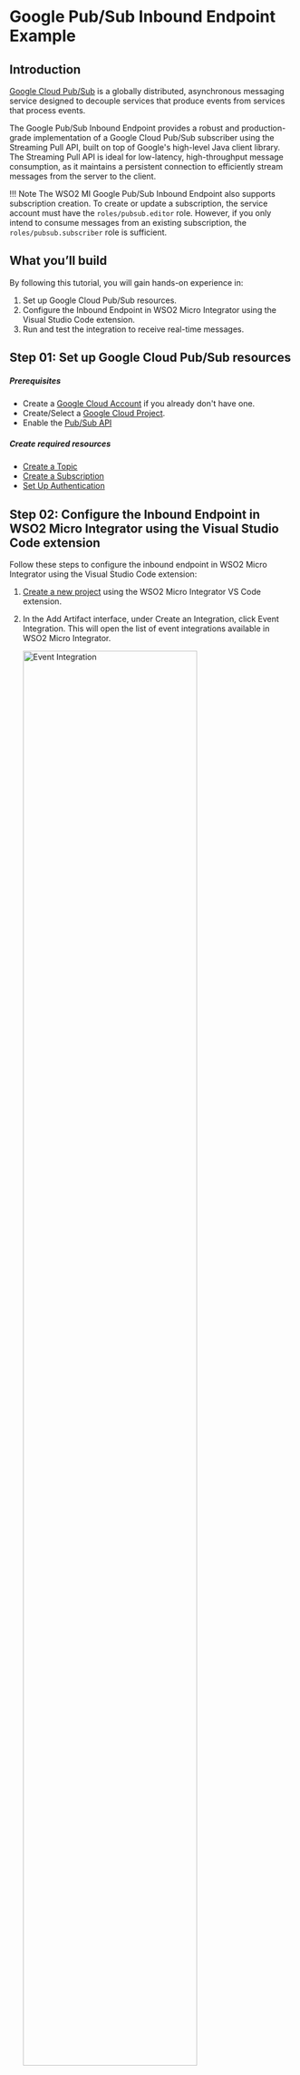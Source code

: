 # Google Pub/Sub Inbound Endpoint Example

## Introduction
[Google Cloud Pub/Sub](https://cloud.google.com/pubsub/docs/overview) is a globally distributed, asynchronous messaging service designed to decouple services that produce events from services that process events.

The Google Pub/Sub Inbound Endpoint provides a robust and production-grade implementation of a Google Cloud Pub/Sub subscriber using the Streaming Pull API, built on top of Google's high-level Java client library. The Streaming Pull API is ideal for low-latency, high-throughput message consumption, as it maintains a persistent connection to efficiently stream messages from the server to the client.

!!! Note
    The WSO2 MI Google Pub/Sub Inbound Endpoint also supports subscription creation. To create or update a subscription, the service account must have the `roles/pubsub.editor` role. However, if you only intend to consume messages from an existing subscription, the `roles/pubsub.subscriber` role is sufficient.

## What you’ll build

By following this tutorial, you will gain hands-on experience in:

1. Set up Google Cloud Pub/Sub resources.
2. Configure the Inbound Endpoint in WSO2 Micro Integrator using the Visual Studio Code extension.
3. Run and test the integration to receive real-time messages.

## Step 01: Set up Google Cloud Pub/Sub resources
##### Prerequisites

* Create a [Google Cloud Account](https://console.cloud.google.com/freetrial?facet_utm_source=google&facet_utm_campaign=%28organic%29&facet_utm_medium=organic&facet_url=https%3A%2F%2Fcloud.google.com%2Fpubsub%2Fdocs%2Fpublish-receive-messages-console&facet_id_list=%5B39300012%2C+39300020%2C+39300118%2C+39300196%2C+39300241%2C+39300319%2C+39300320%2C+39300326%2C+39300345%2C+39300354%2C+39300363%2C+39300374%2C+39300412%2C+39300421%2C+39300436%2C+39300472%2C+39300488%2C+39300496%2C+39300498%2C+39300569%5D) if you already don't have one.
* Create/Select a [Google Cloud Project](https://console.cloud.google.com/projectselector2/home/dashboard).
* Enable the [Pub/Sub API](https://console.cloud.google.com/flows/enableapi?apiid=pubsub.googleapis.com)

##### Create required resources
* [Create a Topic](https://cloud.google.com/pubsub/docs/publish-receive-messages-console#create_a_topic)
* [Create a Subscription](https://cloud.google.com/pubsub/docs/publish-receive-messages-console#add_a_second_subscription)
* [Set Up Authentication](https://cloud.google.com/docs/authentication/set-up-adc-attached-service-account)

## Step 02: Configure the Inbound Endpoint in WSO2 Micro Integrator using the Visual Studio Code extension
Follow these steps to configure the inbound endpoint in WSO2 Micro Integrator using the Visual Studio Code extension:

1. [Create a new project]({{base_path}}/develop/create-integration-project/) using the WSO2 Micro Integrator VS Code extension.
2. In the Add Artifact interface, under Create an Integration, click Event Integration. This will open the list of event integrations available in WSO2 Micro Integrator.

    <img src="{{base_path}}/assets/img/integrate/connectors/sf-pubsub-inbound/sf-pubsub-inb-2.png" title="Google Pub/Sub Inbound Endpoint Example" width="80%" alt="Event Integration"/>

3. Select Google Pub/Sub Inbound Endpoint.
4. Fill the form with the values for creating the inbound endpoint.

    <img src="{{base_path}}/assets/img/integrate/connectors/google-pubsub-inbound/createEventIntegration.png" title="Google Pub/Sub Inbound Example" alt="Event Integration" width="80%" height="30%"/>

5. Add [a Log Mediator]({{base_path}}/reference/mediators/log-mediator/) to the sequence to log the incoming messages. 
   
    <img src="{{base_path}}/assets/img/integrate/connectors/google-pubsub-inbound/logmediator.png" title="Google Pub/Sub Inbound Create Subs" alt="Order Notification" width="80%" height="30%"/>

6. Add [a Drop Mediator]({{base_path}}/reference/mediators/drop-mediator/) to the sequence to drop the messages after logging. You can use any mediation to mediate the consumed records.

!!! Note
    You can access the consumed record details like pub/sub message id, record published time, ordering-key(if available) and attributes through below message context properties. Each message attribute can be accessed with attribute key.
    ```xml
    <property name="messageID" expression="${properties.synapse.MessageID}"/>
    <property name="MessagePublishTime" expression="${properties.synapse.MessagePublishTime}"/>
    <property name="MessageOrderingKey" expression="${properties.synapse.MessageOrderingKey}"/>
    <property name="MessageAttribute1" expression="${properties.synapse.attributeName}"/>
    ```

## Step 03: Run and test the integration to receive real-time messages

1. To generate an access token for Publisher, refer to [Setting up the Google PubSub Environment]({{base_path}}/reference/connectors/google-pubsub-connector/googlepubsub-connector-configuration/).

2. Publish a message to the Google Pub/Sub topic. You can use the below direct Rest API or [WSO2 Google Pub/Sub Connector]({{base_path}}/reference/connectors/google-pubsub-connector/googlepubsub-connector-example.md).

```curl
curl --location 'https://pubsub.googleapis.com/v1/projects/<project-id>/topics/<topic-id>:publish' \
--header 'Content-Type: application/json' \
--header 'Authorization: Bearer <ACCESS-TOKEN>' \
--data '{
"messages": [
{
"data": "ewogICJub3RpZmljYXRpb24iOiB7CiAgICAidGl0bGUiOiAiTmV3IERhdGEgUmVjZWl2ZWQiLAogICAgImRlc2NyaXB0aW9uIjogIk9yZGVyIHByb2Nlc3NpbmcgZGV0YWlscy4iLAogICAgImRldGFpbHMiOiB7CiAgICAgICJNZXNzYWdlIENvbnRlbnQiOiAiT3JkZXIgcHJvY2Vzc2VkIiwKICAgICAgIk1ldHJpYyBWYWx1ZSI6IDMuMTQsCiAgICAgICJQcm9jZXNzaW5nIFN0YXR1cyI6ICJTdWNjZXNzZnVsIgogICAgfSwKICAgICJ0aW1lc3RhbXAiOiAiMjAyNS0wNy0wMVQxMDo0NTowMFoiCiAgfQp9",
"attributes": {
"key1": "value9",
"key2": "value2",
"attributeName": "user123"}}
]}
```
To deploy and run the project, refer to the [Build and Run]({{base_path}}/develop/deploy-artifacts) guide or simply click the **Run** button in the Visual Studio Code extension.
Once you have published the message to your Google Pub/Sub Topic, you can check the logs in the WSO2 Micro Integrator server to see the incoming messages.


<img src="{{base_path}}/assets/img/integrate/connectors/google-pubsub-inbound/events-recieved.png" title="Google Pub/Sub Inbound User Scenario" alt="Order Notification" width="90%" height="50%"/>